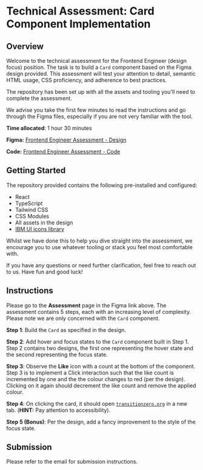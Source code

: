 # Technical Assessment: Card Component Implementation

## Overview
Welcome to the technical assessment for the  Frontend Engineer (design focus) position. The task is to build a `Card` component based on the Figma design provided. This assessment will test your attention to detail, semantic HTML usage, CSS proficiency, and adherence to best practices.

The repository has been set up with all the assets and tooling you'll need to complete the assessment. 

 We advise you take the first few minutes to read the instructions and go through the Figma files, especially if you are not very familiar with the tool.

 **Time allocated**: 1 hour 30 minutes 

**Figma:** [Frontend Engineer Assessment - Design](https://www.figma.com/design/Fe8lmciEWMnjq5Auyg4H9k/FE-Assessment?node-id=5-16&t=b9lSbNpnNy92yPTH-1)

**Code:** [Frontend Engineer Assessment - Code](https://github.com/transition-zero/FE-engineer-design-technical)

## Getting Started

The repository provided contains the following pre-installed and configured:

- React
- TypeScript
- Tailwind CSS
- CSS Modules
- All assets in the design
- [IBM UI icons library](https://www.ibm.com/design/language/iconography/ui-icons/library/)

Whilst we have done this to help you dive straight into the assessment, we encourage you to use whatever tooling or stack you feel most comfortable with.

 If you have any questions or need further clarification, feel free to reach out to us.  Have fun and good luck!

## Instructions
Please go to the **Assessment** page in the Figma link above. The assessment contains 5 steps, each with an increasing level of complexity. Please note we are only concerned with the `Card` component. 

**Step 1**: Build the `Card` as specified in the design.

**Step 2**:  Add hover and focus states to the `Card` component built in Step 1. Step 2 contains two designs, the first one representing the hover state and the second representing the focus state.

**Step 3**: Observe the **Like** icon with a count at the bottom of the component. Step 3 is to implement a Click interaction such that the like count is incremented by one and the the colour changes to red (per the design). Clicking on it again should decrement the like count and remove the applied colour.

**Step 4**: On clicking the card, it should open [`transitionzero.org`](http://transitionzero.org) in a new tab. (**HINT:** Pay attention to accessibility).

**Step 5 (Bonus)**: Per the design, add a fancy improvement to the style of the focus state.

## Submission

Please refer to the email for submission instructions.
